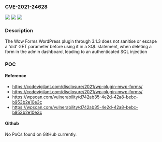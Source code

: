 ### [CVE-2021-24628](https://cve.mitre.org/cgi-bin/cvename.cgi?name=CVE-2021-24628)
![](https://img.shields.io/static/v1?label=Product&message=Wow%20Forms%20%E2%80%93%20create%20any%20form%20with%20custom%20style&color=blue)
![](https://img.shields.io/static/v1?label=Version&message=3.1.3%3C%3D%203.1.3%20&color=brighgreen)
![](https://img.shields.io/static/v1?label=Vulnerability&message=CWE-89%20SQL%20Injection&color=brighgreen)

### Description

The Wow Forms WordPress plugin through 3.1.3 does not sanitise or escape a 'did' GET parameter before using it in a SQL statement, when deleting a form in the admin dashboard, leading to an authenticated SQL injection

### POC

#### Reference
- https://codevigilant.com/disclosure/2021/wp-plugin-mwp-forms/
- https://codevigilant.com/disclosure/2021/wp-plugin-mwp-forms/
- https://wpscan.com/vulnerability/d742ab35-4e2d-42a8-bebc-b953b2e10e3c
- https://wpscan.com/vulnerability/d742ab35-4e2d-42a8-bebc-b953b2e10e3c

#### Github
No PoCs found on GitHub currently.

